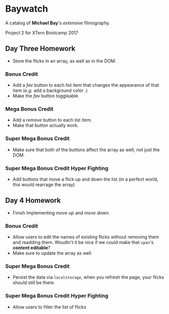# Baywatch

A catalog of **Michael Bay**'s _extensive_ filmography.

Project 2 for XTern Bootcamp 2017

## Day Three Homework

* Store the flicks in an array, as well as in the DOM.

### Bonus Credit

* Add a _fav_ button to each list item that changes the appearance of that item (_e.g._ add a background color .)
* Make the _fav_ button toggleable

###  Mega Bonus Credit

* Add a _remove_ button to each list item.
* Make that button actually work.

### Super Mega Bonus Credit

* Make sure that both of the buttons affect the array as well, not just the DOM.

### Super Mega Bonus Credit Hyper Fighting

* Add buttons that move a flick up and down the list (in a perfect world, this would rearrage the array)

## Day 4 Homework

* Finish Implementing _move up_ and _move down_.

### Bonus Credit

* Allow users to edit the names of existing flicks without removing them and readding them. Woudln't it be nice if we could make that `span`'s **content editable**?
* Make sure to update the array as well

### Super Mega Bonus Credit

* Persist the data via `localstorage`, when you refresh the page, your flicks should still be there.

### Super Mega Bonus Credit Hyper Fighting

* Allow users to filter the list of flicks
